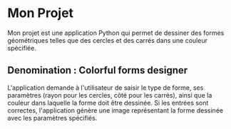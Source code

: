 # Mon Projet

Mon projet est une application Python qui permet de dessiner des formes géométriques telles que des cercles et des carrés dans une couleur spécifiée.

## Denomination : Colorful forms designer

L'application demande à l'utilisateur de saisir le type de forme, ses paramètres (rayon pour les cercles, côté pour les carrés), ainsi que la couleur dans laquelle la forme doit être dessinée. Si les entrées sont correctes, l'application génère une image représentant la forme dessinée avec les paramètres spécifiés.
